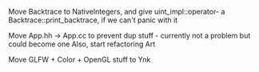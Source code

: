 Move Backtrace to NativeIntegers, and give uint_impl::operator- a Backtrace::print_backtrace, if we can't panic with it

Move App.hh -> App.cc to prevent dup stuff - currently not a problem but could become one
Also, start refactoring Art

Move GLFW + Color + OpenGL stuff to Ynk
